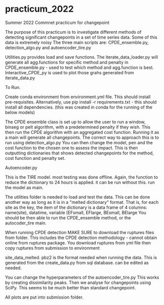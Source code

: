 # practicum_2022
Summer 2022 Commnet practicum for changepoint

The purpose of this practicum is to investigate different methods of detecting significant changepoints in a set of time series data. Some of this data is extremely noisy
The three main scripts are:
	CPDE_ensemble.py, detection_algo.py and autoencoder_tire.py

Utilities.py provides load and save functions. The iterate_data_loader.py will generate all agg.functions for specific method and penalty in CPDE_ensemble.py - used to test which method and agg.function is best.
Interactive_CPDE_py is used to plot those grahs generated from iterate_data.py

To Run.

Create conda environment from environment.yml file. This should install pre-requisites. Alternatively, use pip install -r requirements.txt - this should install all dependencies. (this was created in conda for the running of the below models)

The CPDE ensemble class is set up to allow the user to run a window, binseg or pelt algorithm, with a predetermined penalty if they wish. This then run the CPDE algorithm with an aggregated cost function. 
Running it as a main will generate all changepoints. The correct way to approach this is to run using detection_algo.py
You can then change the model, pen and the cost function to the chosen one to assess the impact. This is then outputting dictionaries that shows detected changepoints for the method, cost function and penalty set. 

Autoencoder.py

This is the TIRE model. most testing was done offline. Again, the function to reduce the dictionary to 24 hours is applied. it can be run without this. 
run the model as main.

The utilities folder is needed to load and test the data. This can be done another way as long as it is in a "melted dictionary" format. That is, for each site as the key, the item of the dictionary is a data frame of 4 columns:
	name(site), datatime, variable [EFsmall, EFlarge, BEsmall, BElarge
You should be then able to run the CPDE_ensemble method, or the autocoder_tire main.

When running CPDE detection MAKE SURE to download the ruptures files from folder. This includes the CPDE detection methodology - cannot obtain online from ruptures package. You download ruptures from yml file then copy ruptures from submission to environment


site_data_melted. pbz2 is the format needed when running the data. This is generated from the create_data.py from sql database. can be edited as needed.

You can change the hyperparameters of the autoencoder_tire.py This works by creating dissimilarity peaks. Then we analyse for changepoints using SciPy. This seems to be much better than standard changepoint.

All plots are put into submission folder.
